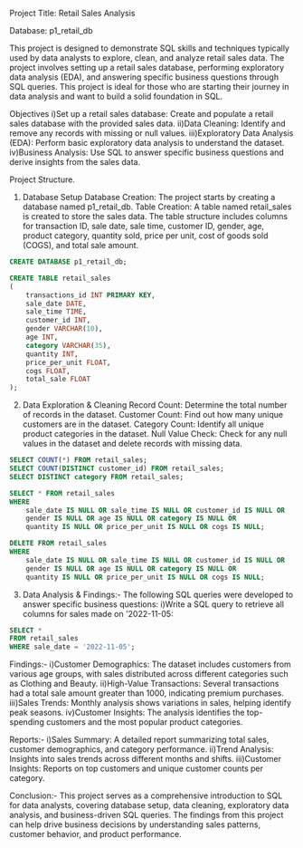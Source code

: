 
Project Title: Retail Sales Analysis


Database: p1_retail_db

This project is designed to demonstrate SQL skills and techniques typically used by data analysts to explore, clean, and analyze retail sales data. The project involves setting up a retail sales database, performing exploratory data analysis (EDA), and answering specific business questions through SQL queries. This project is ideal for those who are starting their journey in data analysis and want to build a solid foundation in SQL.

Objectives
i)Set up a retail sales database: Create and populate a retail sales database with the provided sales data.
ii)Data Cleaning: Identify and remove any records with missing or null values.
iii)Exploratory Data Analysis (EDA): Perform basic exploratory data analysis to understand the dataset.
iv)Business Analysis: Use SQL to answer specific business questions and derive insights from the sales data.

Project Structure.
1. Database Setup
Database Creation: The project starts by creating a database named p1_retail_db.
Table Creation: A table named retail_sales is created to store the sales data. The table structure includes columns for transaction ID, sale date, sale time, customer ID, gender, age, product category, quantity sold, price per unit, cost of goods sold (COGS), and total sale amount.
```sql
CREATE DATABASE p1_retail_db;

CREATE TABLE retail_sales
(
    transactions_id INT PRIMARY KEY,
    sale_date DATE,	
    sale_time TIME,
    customer_id INT,	
    gender VARCHAR(10),
    age INT,
    category VARCHAR(35),
    quantity INT,
    price_per_unit FLOAT,	
    cogs FLOAT,
    total_sale FLOAT
);
```

2. Data Exploration & Cleaning
Record Count: Determine the total number of records in the dataset.
Customer Count: Find out how many unique customers are in the dataset.
Category Count: Identify all unique product categories in the dataset.
Null Value Check: Check for any null values in the dataset and delete records with missing data.
```sql
SELECT COUNT(*) FROM retail_sales;
SELECT COUNT(DISTINCT customer_id) FROM retail_sales;
SELECT DISTINCT category FROM retail_sales;

SELECT * FROM retail_sales
WHERE 
    sale_date IS NULL OR sale_time IS NULL OR customer_id IS NULL OR 
    gender IS NULL OR age IS NULL OR category IS NULL OR 
    quantity IS NULL OR price_per_unit IS NULL OR cogs IS NULL;

DELETE FROM retail_sales
WHERE 
    sale_date IS NULL OR sale_time IS NULL OR customer_id IS NULL OR 
    gender IS NULL OR age IS NULL OR category IS NULL OR 
    quantity IS NULL OR price_per_unit IS NULL OR cogs IS NULL;
```
3. Data Analysis & Findings:-
The following SQL queries were developed to answer specific business questions:
i)Write a SQL query to retrieve all columns for sales made on '2022-11-05:
```sql
SELECT *
FROM retail_sales
WHERE sale_date = '2022-11-05';
```
Findings:-
i)Customer Demographics: The dataset includes customers from various age groups, with sales distributed across different categories such as Clothing and Beauty.
ii)High-Value Transactions: Several transactions had a total sale amount greater than 1000, indicating premium purchases.
iii)Sales Trends: Monthly analysis shows variations in sales, helping identify peak seasons.
iv)Customer Insights: The analysis identifies the top-spending customers and the most popular product categories.


Reports:-
i)Sales Summary: A detailed report summarizing total sales, customer demographics, and category performance.
ii)Trend Analysis: Insights into sales trends across different months and shifts.
iii)Customer Insights: Reports on top customers and unique customer counts per category.


Conclusion:-
This project serves as a comprehensive introduction to SQL for data analysts, covering database setup, data cleaning, exploratory data analysis, and business-driven SQL queries. The findings from this project can help drive business decisions by understanding sales patterns, customer behavior, and product performance.



